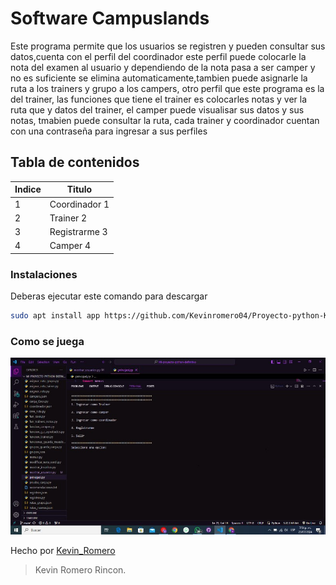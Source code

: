 # Software Campuslands
Este programa permite que los usuarios se registren y pueden consultar sus datos,cuenta con el perfil del coordinador este perfil puede colocarle la nota del examen al usuario y dependiendo de la nota pasa a ser camper y no es suficiente se elimina automaticamente,tambien puede asignarle la ruta a los trainers y grupo a los campers, otro perfil que este programa es la del trainer, las funciones que tiene el trainer es colocarles notas y ver la ruta que y datos del trainer, el camper puede visualisar sus datos y sus notas, tmabien puede consultar la ruta, cada trainer y coordinador cuentan con una contraseña para ingresar a sus perfiles 

## Tabla de contenidos
| Indice | Titulo  |
|--|--|
| 1 | Coordinador 1 |
| 2 | Trainer 2 |
| 3 | Registrarme 3 |
| 4 | Camper 4 |


### Instalaciones 
Deberas ejecutar este comando para descargar 

```bash
sudo apt install app https://github.com/Kevinromero04/Proyecto-python-Kevin-Romero.git
```

### Como se juega 
![ejecucion](./ejecucion.jpg)


Hecho por [Kevin_Romero](https://github.com/Kevinromero04)

>Kevin Romero Rincon.

